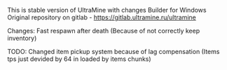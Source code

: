 This is stable version of UltraMine with changes
Builder for Windows
Original repository on gitlab - https://gitlab.ultramine.ru/ultramine

Changes:
Fast respawn after death (Because of not correctly keep inventory)

TODO:
Changed item pickup system because of lag compensation (Items tps just devided by 64 in loaded by items chunks)